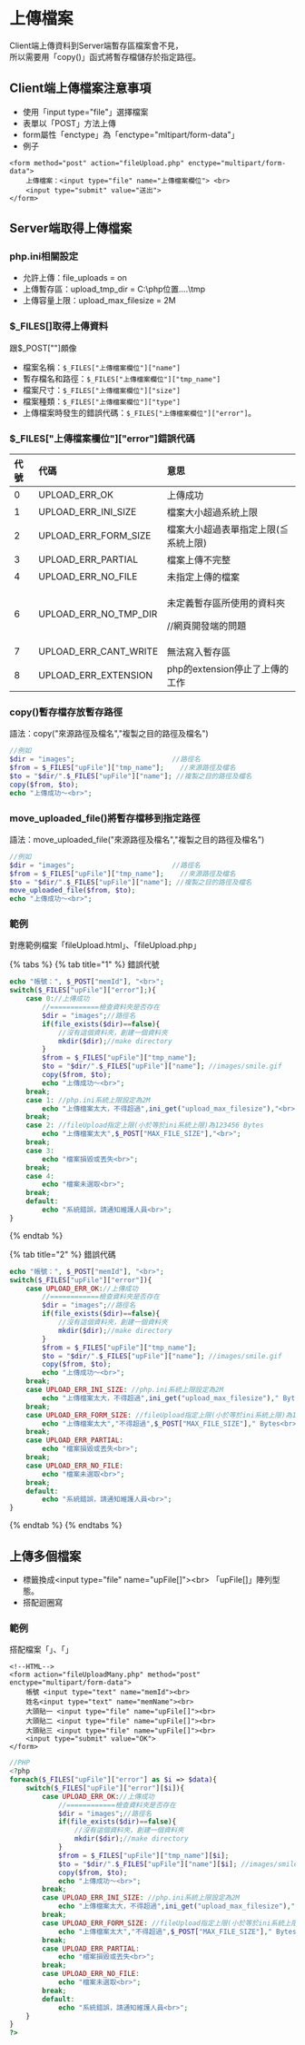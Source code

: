 # 上傳檔案

Client端上傳資料到Server端暫存區檔案會不見，  
所以需要用「copy\(\)」函式將暫存檔儲存於指定路徑。

## Client端上傳檔案注意事項

* 使用「input type="file"」選擇檔案
* 表單以「POST」方法上傳
* form屬性「enctype」為「enctype="mltipart/form-data"」
* 例子

```markup
<form method="post" action="fileUpload.php" enctype="multipart/form-data">
    上傳檔案：<input type="file" name="上傳檔案欄位"> <br>
    <input type="submit" value="送出">
</form>
```

## Server端取得上傳檔案

### php.ini相關設定

* 允許上傳：file\_uploads = on
* 上傳暫存區：upload\_tmp\_dir = C:\php位置....\tmp
* 上傳容量上限：upload\_max\_filesize = 2M

### $\_FILES\[\]取得上傳資料

跟$\_POST\[""\]頗像

* 檔案名稱：`$_FILES["上傳檔案欄位"]["name"]`
* 暫存檔名和路徑：`$_FILES["上傳檔案欄位"]["tmp_name"]`
* 檔案尺寸：`$_FILES["上傳檔案欄位"]["size"]`
* 檔案種類：`$_FILES["上傳檔案欄位"]["type"]`
* 上傳檔案時發生的錯誤代碼：`$_FILES["上傳檔案欄位"]["error"]`。

### $\_FILES\["上傳檔案欄位"\]\["error"\]錯誤代碼

<table>
  <thead>
    <tr>
      <th style="text-align:left">&#x4EE3;&#x865F;</th>
      <th style="text-align:left">&#x4EE3;&#x78BC;</th>
      <th style="text-align:left">&#x610F;&#x601D;</th>
    </tr>
  </thead>
  <tbody>
    <tr>
      <td style="text-align:left">0</td>
      <td style="text-align:left">UPLOAD_ERR_OK</td>
      <td style="text-align:left">&#x4E0A;&#x50B3;&#x6210;&#x529F;</td>
    </tr>
    <tr>
      <td style="text-align:left">1</td>
      <td style="text-align:left">UPLOAD_ERR_INI_SIZE</td>
      <td style="text-align:left">&#x6A94;&#x6848;&#x5927;&#x5C0F;&#x8D85;&#x904E;&#x7CFB;&#x7D71;&#x4E0A;&#x9650;</td>
    </tr>
    <tr>
      <td style="text-align:left">2</td>
      <td style="text-align:left">UPLOAD_ERR_FORM_SIZE</td>
      <td style="text-align:left">&#x6A94;&#x6848;&#x5927;&#x5C0F;&#x8D85;&#x904E;&#x8868;&#x55AE;&#x6307;&#x5B9A;&#x4E0A;&#x9650;(&#x2266;&#x7CFB;&#x7D71;&#x4E0A;&#x9650;)</td>
    </tr>
    <tr>
      <td style="text-align:left">3</td>
      <td style="text-align:left">UPLOAD_ERR_PARTIAL</td>
      <td style="text-align:left">&#x6A94;&#x6848;&#x4E0A;&#x50B3;&#x4E0D;&#x5B8C;&#x6574;</td>
    </tr>
    <tr>
      <td style="text-align:left">4</td>
      <td style="text-align:left">UPLOAD_ERR_NO_FILE</td>
      <td style="text-align:left">&#x672A;&#x6307;&#x5B9A;&#x4E0A;&#x50B3;&#x7684;&#x6A94;&#x6848;</td>
    </tr>
    <tr>
      <td style="text-align:left">6</td>
      <td style="text-align:left">UPLOAD_ERR_NO_TMP_DIR</td>
      <td style="text-align:left">
        <p>&#x672A;&#x5B9A;&#x7FA9;&#x66AB;&#x5B58;&#x5340;&#x6240;&#x4F7F;&#x7528;&#x7684;&#x8CC7;&#x6599;&#x593E;</p>
        <p>//&#x7DB2;&#x9801;&#x958B;&#x767C;&#x7AEF;&#x7684;&#x554F;&#x984C;</p>
      </td>
    </tr>
    <tr>
      <td style="text-align:left">7</td>
      <td style="text-align:left">UPLOAD_ERR_CANT_WRITE</td>
      <td style="text-align:left">&#x7121;&#x6CD5;&#x5BEB;&#x5165;&#x66AB;&#x5B58;&#x5340;</td>
    </tr>
    <tr>
      <td style="text-align:left">8</td>
      <td style="text-align:left">UPLOAD_ERR_EXTENSION</td>
      <td style="text-align:left">php&#x7684;extension&#x505C;&#x6B62;&#x4E86;&#x4E0A;&#x50B3;&#x7684;&#x5DE5;&#x4F5C;</td>
    </tr>
  </tbody>
</table>

### copy\(\)暫存檔存放暫存路徑

語法：copy\("來源路徑及檔名","複製之目的路徑及檔名"\)

```php
//例如
$dir = "images";                        //路徑名
$from = $_FILES["upFile"]["tmp_name"];    //來源路徑及檔名
$to = "$dir/".$_FILES["upFile"]["name"]; //複製之目的路徑及檔名
copy($from, $to);
echo "上傳成功～<br>";
```

### move\_uploaded\_file\(\)將暫存檔移到指定路徑

語法：move\_uploaded\_file\("來源路徑及檔名","複製之目的路徑及檔名"\)

```php
//例如
$dir = "images";                        //路徑名
$from = $_FILES["upFile"]["tmp_name"];    //來源路徑及檔名
$to = "$dir/".$_FILES["upFile"]["name"]; //複製之目的路徑及檔名
move_uploaded_file($from, $to);
echo "上傳成功～<br>";
```

### 範例

對應範例檔案「fileUpload.html」、「fileUpload.php」

{% tabs %}
{% tab title="1" %}
錯誤代號

```php
echo "帳號：", $_POST["memId"], "<br>";
switch($_FILES["upFile"]["error"];){
    case 0://上傳成功
        //============檢查資料夾是否存在
        $dir = "images";//路徑名
        if(file_exists($dir)==false){
            //沒有這個資料夾，創建一個資料夾
            mkdir($dir);//make directory
        }
        $from = $_FILES["upFile"]["tmp_name"];
        $to = "$dir/".$_FILES["upFile"]["name"]; //images/smile.gif
        copy($from, $to);
        echo "上傳成功～<br>";
    break;
    case 1: //php.ini系統上限設定為2M
        echo "上傳檔案太大，不得超過",ini_get("upload_max_filesize"),"<br>";
    break;
    case 2: //fileUpload指定上限(小於等於ini系統上限)為123456 Bytes
        echo "上傳檔案太大",$_POST["MAX_FILE_SIZE"],"<br>";
    break;
    case 3:
        echo "檔案損毀或丟失<br>";
    break;
    case 4:
        echo "檔案未選取<br>";
    break;
    default:
        echo "系統錯誤，請通知維護人員<br>";
}
```
{% endtab %}

{% tab title="2" %}
錯誤代碼

```php
echo "帳號：", $_POST["memId"], "<br>";
switch($_FILES["upFile"]["error"]){
    case UPLOAD_ERR_OK://上傳成功
        //============檢查資料夾是否存在
        $dir = "images";//路徑名
        if(file_exists($dir)==false){
            //沒有這個資料夾，創建一個資料夾
            mkdir($dir);//make directory
        }
        $from = $_FILES["upFile"]["tmp_name"];
        $to = "$dir/".$_FILES["upFile"]["name"]; //images/smile.gif
        copy($from, $to);
        echo "上傳成功～<br>";
    break;
    case UPLOAD_ERR_INI_SIZE: //php.ini系統上限設定為2M
        echo "上傳檔案太大，不得超過",ini_get("upload_max_filesize")," Bytes<br>";
    break;
    case UPLOAD_ERR_FORM_SIZE: //fileUpload指定上限(小於等於ini系統上限)為123456 Bytes
        echo "上傳檔案太大","不得超過",$_POST["MAX_FILE_SIZE"]," Bytes<br>";
    break;
    case UPLOAD_ERR_PARTIAL:
        echo "檔案損毀或丟失<br>";
    break;
    case UPLOAD_ERR_NO_FILE:
        echo "檔案未選取<br>";
    break;
    default:
        echo "系統錯誤，請通知維護人員<br>";
}
```
{% endtab %}
{% endtabs %}

## 上傳多個檔案

* 標籤換成&lt;input type="file" name="upFile\[\]"&gt;&lt;br&gt;  「upFile\[\]」陣列型態。
* 搭配迴圈寫

### 範例

搭配檔案「」、「」

```markup
<!--HTML-->
<form action="fileUploadMany.php" method="post" enctype="multipart/form-data">
    帳號 <input type="text" name="memId"><br>
    姓名<input type="text" name="memName"><br>	
    大頭貼一 <input type="file" name="upFile[]"><br>
    大頭貼二 <input type="file" name="upFile[]"><br>
    大頭貼三 <input type="file" name="upFile[]"><br>
    <input type="submit" value="OK">
</form>  
```

```php
//PHP
<?php 
foreach($_FILES["upFile"]["error"] as $i => $data){
    switch($_FILES["upFile"]["error"][$i]){
        case UPLOAD_ERR_OK://上傳成功
            //============檢查資料夾是否存在
            $dir = "images";//路徑名
            if(file_exists($dir)==false){
                //沒有這個資料夾，創建一個資料夾
                mkdir($dir);//make directory
            }
            $from = $_FILES["upFile"]["tmp_name"][$i];
            $to = "$dir/".$_FILES["upFile"]["name"][$i]; //images/smile.gif
            copy($from, $to);
            echo "上傳成功～<br>";
        break;
        case UPLOAD_ERR_INI_SIZE: //php.ini系統上限設定為2M
            echo "上傳檔案太大，不得超過",ini_get("upload_max_filesize")," Bytes<br>";
        break;
        case UPLOAD_ERR_FORM_SIZE: //fileUpload指定上限(小於等於ini系統上限)為123456 Bytes
            echo "上傳檔案太大","不得超過",$_POST["MAX_FILE_SIZE"]," Bytes<br>";
        break;
        case UPLOAD_ERR_PARTIAL:
            echo "檔案損毀或丟失<br>";
        break;
        case UPLOAD_ERR_NO_FILE:
            echo "檔案未選取<br>";
        break;
        default:
            echo "系統錯誤，請通知維護人員<br>";
    }
}
?>
```

